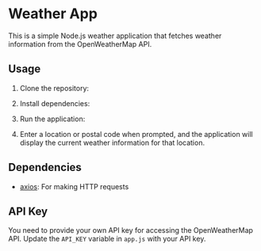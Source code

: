 # Weather App

This is a simple Node.js weather application that fetches weather information from the OpenWeatherMap API.

## Usage

1. Clone the repository:


2. Install dependencies:


3. Run the application:


4. Enter a location or postal code when prompted, and the application will display the current weather information for that location.

## Dependencies

- [axios](https://www.npmjs.com/package/axios): For making HTTP requests


## API Key

You need to provide your own API key for accessing the OpenWeatherMap API. Update the `API_KEY` variable in `app.js` with your API key.



